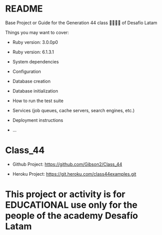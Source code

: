 # README

Base Project or Guide for the Generation 44 class 👩‍💻👨‍💻 of Desafío Latam

Things you may want to cover:

* Ruby version: 3.0.0p0

* Ruby version: 6.1.3.1

* System dependencies

* Configuration

* Database creation

* Database initialization

* How to run the test suite

* Services (job queues, cache servers, search engines, etc.)

* Deployment instructions

* ...
# Class_44

* Github Project: https://github.com/Gibson2/Class_44

* Heroku Project: https://git.heroku.com/class44examples.git


# This project or activity is for EDUCATIONAL use only for the people of the academy Desafío Latam

